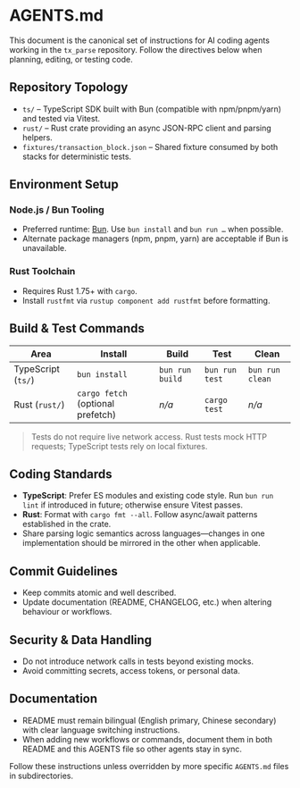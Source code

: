 # AGENTS.md

This document is the canonical set of instructions for AI coding agents working in the `tx_parse` repository. Follow the directives below when planning, editing, or testing code.

## Repository Topology

- `ts/` – TypeScript SDK built with Bun (compatible with npm/pnpm/yarn) and tested via Vitest.
- `rust/` – Rust crate providing an async JSON-RPC client and parsing helpers.
- `fixtures/transaction_block.json` – Shared fixture consumed by both stacks for deterministic tests.

## Environment Setup

### Node.js / Bun Tooling
- Preferred runtime: [Bun](https://bun.sh/). Use `bun install` and `bun run …` when possible.
- Alternate package managers (npm, pnpm, yarn) are acceptable if Bun is unavailable.

### Rust Toolchain
- Requires Rust 1.75+ with `cargo`.
- Install `rustfmt` via `rustup component add rustfmt` before formatting.

## Build & Test Commands

| Area | Install | Build | Test | Clean |
| --- | --- | --- | --- | --- |
| TypeScript (`ts/`) | `bun install` | `bun run build` | `bun run test` | `bun run clean` |
| Rust (`rust/`) | `cargo fetch` (optional prefetch) | _n/a_ | `cargo test` | _n/a_ |

> Tests do not require live network access. Rust tests mock HTTP requests; TypeScript tests rely on local fixtures.

## Coding Standards

- **TypeScript**: Prefer ES modules and existing code style. Run `bun run lint` if introduced in future; otherwise ensure Vitest passes.
- **Rust**: Format with `cargo fmt --all`. Follow async/await patterns established in the crate.
- Share parsing logic semantics across languages—changes in one implementation should be mirrored in the other when applicable.

## Commit Guidelines

- Keep commits atomic and well described.
- Update documentation (README, CHANGELOG, etc.) when altering behaviour or workflows.

## Security & Data Handling

- Do not introduce network calls in tests beyond existing mocks.
- Avoid committing secrets, access tokens, or personal data.

## Documentation

- README must remain bilingual (English primary, Chinese secondary) with clear language switching instructions.
- When adding new workflows or commands, document them in both README and this AGENTS file so other agents stay in sync.

Follow these instructions unless overridden by more specific `AGENTS.md` files in subdirectories.
